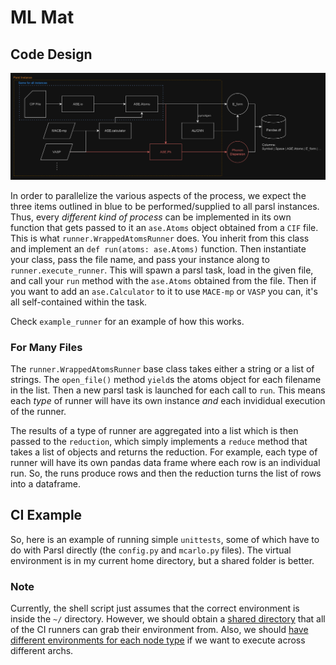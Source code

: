 # ML Mat

## Code Design
![diagram](docs/diagram.png)

In order to parallelize the various aspects of the process, we expect the three items outlined in blue to be performed/supplied to all parsl instances. Thus, every *different kind of process* can be implemented in its own function that gets passed to it an `ase.Atoms` object obtained from a `CIF` file. This is what `runner.WrappedAtomsRunner` does. You inherit from this class and implement an `def run(atoms: ase.Atoms)` function. Then instantiate your class, pass the file name, and pass your instance along to `runner.execute_runner`. This will spawn a parsl task, load in the given file, and call your `run` method with the `ase.Atoms` obtained from the file. Then if you want to add an `ase.Calculator` to it to use `MACE-mp` or `VASP` you can, it's all self-contained within the task.

Check `example_runner` for an example of how this works.

### For Many Files
The `runner.WrappedAtomsRunner` base class takes either a string or a list of strings. The `open_file()` method `yield`s the atoms object for each filename in the list. Then a new parsl task is launched for each call to `run`. This means each *type* of runner will have its own instance *and* each invididual execution of the runner. 

The results of a type of runner are aggregated into a list which is then passed to the `reduction`, which simply implements a `reduce` method that takes a list of objects and returns the reduction. For example, each type of runner will have its own pandas data frame where each row is an individual run. So, the runs produce rows and then the reduction turns the list of rows into a dataframe.

## CI Example
So, here is an example of running simple `unittests`, some of which have to do with Parsl directly (the `config.py` and `mcarlo.py` files). The virtual environment is in my current home directory, but a shared folder is better.

### Note
Currently, the shell script just assumes that the correct environment is inside the `~/` directory. However, we should obtain a [shared directory](https://darwin.lanl.gov/doku.php?id=faq:sharedproject) that all of the CI runners can grab their environment from. Also, we should [have different environments for each node type](https://darwin.lanl.gov/doku.php?id=tutorial:pythonexample&s[]=python#:~:text=Darwin%20is%20a,were%20built%20for.) if we want to execute across different archs. 